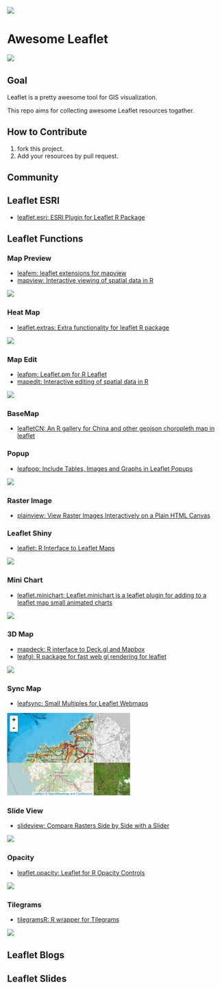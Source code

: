 ![](https://image-static.segmentfault.com/674/669/674669480-5bcb26c65920f_articlex)

# Awesome Leaflet

![](https://camo.githubusercontent.com/1997c7e760b163a61aba3a2c98f21be8c524be29/68747470733a2f2f617765736f6d652e72652f62616467652e737667)

## Goal

Leaflet is a pretty awesome tool for GIS visualization.

This repo aims for collecting awesome Leaflet resources togather.

## How to Contribute

1. fork this project.
2. Add your resources by pull request.

## Community

## Leaflet ESRI

+ [leaflet.esri: ESRI Plugin for Leaflet R Package](https://github.com/bhaskarvk/leaflet.esri)

## Leaflet Functions

### Map Preview

+ [leafem: leaflet extensions for mapview](https://github.com/r-spatial/leafem)
+ [mapview: Interactive viewing of spatial data in R](https://github.com/r-spatial/mapview)

![](https://github.com/r-spatial/mapview/raw/develop/man/figures/basic_small.png)

### Heat Map

+ [leaflet.extras: Extra functionality for leaflet R package](https://github.com/bhaskarvk/leaflet.extras)

![](https://leanpub.com/site_images/leaflet-tips-and-tricks/heatmap-02.png)

### Map Edit

+ [leafpm: Leaflet.pm for R Leaflet](https://github.com/r-spatial/leafpm)
+ [mapedit: Interactive editing of spatial data in R](https://github.com/r-spatial/mapedit)

![](https://www.r-spatial.org/images/edit_map_screenshot.gif)

### BaseMap

+ [leafletCN: An R gallery for China and other geojson choropleth map in leaflet](https://github.com/Lchiffon/leafletCN)

### Popup

+ [leafpop: Include Tables, Images and Graphs in Leaflet Popups](https://github.com/r-spatial/leafpop)

![](https://github.com/r-spatial/leafpop/blob/master/man/figures/README-image.png)

### Raster Image

+ [plainview: View Raster Images Interactively on a Plain HTML Canvas](https://github.com/r-spatial/plainview)

### Leaflet Shiny

+ [leaflet: R Interface to Leaflet Maps](https://rstudio.github.io/leaflet/shiny.html)

![](https://rstudio.github.io/leaflet/images/shiny3.png)

### Mini Chart

+ [leaflet.minichart: Leaflet.minichart is a leaflet plugin for adding to a leaflet map small animated charts](https://github.com/rte-antares-rpackage/leaflet.minichart)

![](https://github.com/rte-antares-rpackage/leaflet.minichart/raw/master/img/bubblecharts.png)

### 3D Map

+ [mapdeck: R interface to Deck.gl and Mapbox](https://github.com/SymbolixAU/mapdeck)
+ [leafgl: R package for fast web gl rendering for leaflet](https://github.com/r-spatial/leafgl)

![](https://github.com/SymbolixAU/mapdeck/raw/master/vignettes/img/readme_arcs_small.gif)

### Sync Map

+ [leafsync: Small Multiples for Leaflet Webmaps](https://github.com/r-spatial/leafsync)

![](https://github.com/jieter/Leaflet.Sync/raw/master/offset_animation.gif)

### Slide View

+ [slideview: Compare Rasters Side by Side with a Slider](https://github.com/r-spatial/slideview)

![](https://github.com/r-spatial/slideview/raw/master/man/figures/slideview.gif)

### Opacity

+ [leaflet.opacity: Leaflet for R Opacity Controls](https://github.com/be-marc/leaflet.opacity)

![](https://encrypted-tbn0.gstatic.com/images?q=tbn:ANd9GcSkXQbFWK_tafN68qBlxuDZRhCj9q8MHIWx-g9waLp85Cw4yEQS)

### Tilegrams

+ [tilegramsR: R wrapper for Tilegrams](https://github.com/bhaskarvk/tilegramsR)

![](https://revolution-computing.typepad.com/.a/6a010534b1db25970b01bb0942d068970d-800wi)

## Leaflet Blogs

## Leaflet Slides
